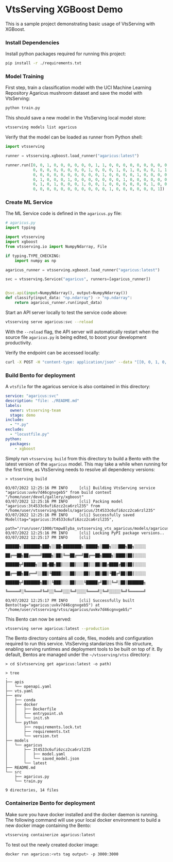# VtsServing XGBoost Demo

This is a sample project demonstrating basic usage of VtsServing with XGBoost.

### Install Dependencies

Install python packages required for running this project:

```bash
pip install -r ./requirements.txt
```

### Model Training

First step, train a classification model with the UCI Machine Learning Repository Agaricus mushroom
dataset and save the model with VtsServing:

```bash
python train.py
```

This should save a new model in the VtsServing local model store:

```bash
vtsserving models list agaricus
```

Verify that the model can be loaded as runner from Python shell:

```python
import vtsserving

runner = vtsserving.xgboost.load_runner("agaricus:latest")

runner.run([0, 0, 1, 0, 0, 0, 0, 0, 0, 1, 1, 0, 0, 0, 0, 0, 0, 0, 0, 0, 1,
            0, 0, 0, 0, 0, 0, 0, 0, 1, 0, 0, 0, 1, 0, 1, 0, 0, 0, 1, 1, 0,
            0, 0, 0, 0, 0, 0, 0, 0, 0, 0, 1, 0, 0, 0, 0, 1, 0, 0, 0, 0, 0,
            0, 1, 0, 0, 0, 1, 0, 0, 0, 0, 0, 0, 0, 1, 0, 0, 0, 0, 0, 0, 0,
            0, 1, 0, 1, 0, 0, 0, 1, 0, 0, 1, 0, 0, 0, 0, 0, 0, 1, 0, 0, 1,
            0, 0, 0, 0, 0, 0, 0, 0, 0, 0, 0, 1, 0, 0, 0, 0, 0, 0, 1])  # => array(0.01241208, dtype=float32)
```

### Create ML Service

The ML Service code is defined in the `agaricus.py` file:

```python
# agaricus.py
import typing

import vtsserving
import xgboost
from vtsserving.io import NumpyNdarray, File

if typing.TYPE_CHECKING:
    import numpy as np

agaricus_runner = vtsserving.xgboost.load_runner("agaricus:latest")

svc = vtsserving.Service("agaricus", runners=[agaricus_runner])


@svc.api(input=NumpyNdarray(), output=NumpyNdarray())
def classify(input_data: "np.ndarray") -> "np.ndarray":
    return agaricus_runner.run(input_data)
```

Start an API server locally to test the service code above:

```bash
vtsserving serve agaricus:svc --reload
```

With the `--reload` flag, the API server will automatically restart when the source
file `agaricus.py` is being edited, to boost your development productivity.

Verify the endpoint can be accessed locally:

```bash
curl -X POST -H "content-type: application/json" --data "[[0, 0, 1, 0, 0, 0, 0, 0, 0, 1, 1, 0, 0, 0, 0, 0, 0, 0, 0, 0, 1, 0, 0, 0, 0, 0, 0, 0, 0, 1, 0, 0, 0, 1, 0, 1, 0, 0, 0, 1, 1, 0, 0, 0, 0, 0, 0, 0, 0, 0, 0, 0, 1, 0, 0, 0, 0, 1, 0, 0, 0, 0, 0, 0, 1, 0, 0, 0, 1, 0, 0, 0, 0, 0, 0, 0, 1, 0, 0, 0, 0, 0, 0, 0, 0, 1, 0, 1, 0, 0, 0, 1, 0, 0, 1, 0, 0, 0, 0, 0, 0, 1, 0, 0, 1, 0, 0, 0, 0, 0, 0, 0, 0, 0, 0, 0, 1, 0, 0, 0, 0, 0, 0, 1]]" http://127.0.0.1:3000/classify
```

### Build Bento for deployment

A `vtsfile` for the agaricus service is also contained in this directory:

```yaml
service: "agaricus:svc"
description: "file: ./README.md"
labels:
  owner: vtsserving-team
  stage: demo
include:
  - "*.py"
exclude:
  - "locustfile.py"
python:
  packages:
    - xgboost
```

Simply run `vtsserving build` from this directory to build a Bento with the latest version of the
`agaricus` model. This may take a while when running for the first time, as VtsServing needs to resolve
all dependency versions:

```
> vtsserving build

03/07/2022 12:25:16 PM INFO     [cli] Building VtsServing service "agaricus:uvkv7d46cgnvgeb5" from build context "/home/user/devel/gallery/xgboost"
03/07/2022 12:25:16 PM INFO     [cli] Packing model "agaricus:3t4533c6ufi6zcz2ca6rzl235" from "/home/user/vtsserving/models/agaricus/3t4533c6ufi6zcz2ca6rzl235"
03/07/2022 12:25:16 PM INFO     [cli] Successfully saved Model(tag="agaricus:3t4533c6ufi6zcz2ca6rzl235",
                                path="/run/user/1000/tmpw8lyba_svtsserving_vts_agaricus/models/agaricus/3t4533c6ufi6zcz2ca6rzl235/")
03/07/2022 12:25:16 PM INFO     [cli] Locking PyPI package versions..
03/07/2022 12:25:17 PM INFO     [cli]
                                ██████╗░███████╗███╗░░██╗████████╗░█████╗░███╗░░░███╗██╗░░░░░
                                ██╔══██╗██╔════╝████╗░██║╚══██╔══╝██╔══██╗████╗░████║██║░░░░░
                                ██████╦╝█████╗░░██╔██╗██║░░░██║░░░██║░░██║██╔████╔██║██║░░░░░
                                ██╔══██╗██╔══╝░░██║╚████║░░░██║░░░██║░░██║██║╚██╔╝██║██║░░░░░
                                ██████╦╝███████╗██║░╚███║░░░██║░░░╚█████╔╝██║░╚═╝░██║███████╗
                                ╚═════╝░╚══════╝╚═╝░░╚══╝░░░╚═╝░░░░╚════╝░╚═╝░░░░░╚═╝╚══════╝

03/07/2022 12:25:17 PM INFO     [cli] Successfully built Bento(tag="agaricus:uvkv7d46cgnvgeb5") at "/home/user/vtsserving/vtss/agaricus/uvkv7d46cgnvgeb5/"
```

This Bento can now be served:

```bash
vtsserving serve agaricus:latest --production
```

The Bento directory contains all code, files, models and configuration required to run this service.
VtsServing standarizes this file structure, enabling serving runtimes and deployment tools to be built
on top of it. By default, Bentos are managed under the `~/vtsserving/vtss` directory:

```
> cd $(vtsserving get agaricus:latest -o path)

> tree
.
├── apis
│   └── openapi.yaml
├── vts.yaml
├── env
│   ├── conda
│   ├── docker
│   │   ├── Dockerfile
│   │   ├── entrypoint.sh
│   │   └── init.sh
│   └── python
│       ├── requirements.lock.txt
│       ├── requirements.txt
│       └── version.txt
├── models
│   └── agaricus
│       ├── 3t4533c6ufi6zcz2ca6rzl235
│       │   ├── model.yaml
│       │   └── saved_model.json
│       └── latest
├── README.md
└── src
    ├── agaricus.py
    └── train.py

9 directories, 14 files
```

### Containerize Bento for deployment

Make sure you have docker installed and the docker daemon is running. The following command will use
your local docker environment to build a new docker image containing the Bento:

```bash
vtsserving containerize agaricus:latest
```

To test out the newly created docker image:

```bash
docker run agaricus:<vts tag output> -p 3000:3000
```
